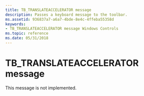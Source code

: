 ```yaml
---
title: TB_TRANSLATEACCELERATOR message
description: Passes a keyboard message to the toolbar.
ms.assetid: 936837a7-a6a7-4bde-8e4c-4ffeba55358d
keywords:
- TB_TRANSLATEACCELERATOR message Windows Controls
ms.topic: reference
ms.date: 05/31/2018
---
```


# TB\_TRANSLATEACCELERATOR message

This message is not implemented.

 

 




